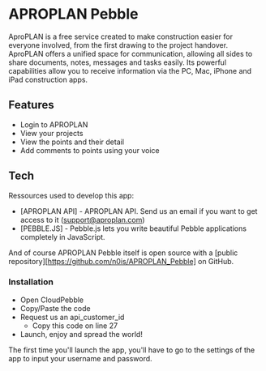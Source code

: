 # APROPLAN Pebble

AproPLAN is a free service created to make construction easier for everyone involved, from the first drawing to the project handover. AproPLAN offers a unified space for communication, allowing all sides to share documents, notes, messages and tasks easily. Its powerful capabilities allow you to receive information via the PC, Mac, iPhone and iPad construction apps.

## Features

  - Login to APROPLAN
  - View your projects
  - View the points and their detail
  - Add comments to points using your voice

## Tech

Ressources used to develop this app:

* [APROPLAN API] - APROPLAN API.  Send us an email if you want to get access to it (support@aproplan.com)
* [PEBBLE.JS] - Pebble.js lets you write beautiful Pebble applications completely in JavaScript.

And of course APROPLAN Pebble itself is open source with a [public repository][https://github.com/n0is/APROPLAN_Pebble]
 on GitHub.

### Installation

* Open CloudPebble
* Copy/Paste the code
* Request us an api_customer_id
    * Copy this code on line 27
* Launch, enjoy and spread the world!

The first time you'll launch the app, you'll have to go to the settings of the app to input your username and password.
